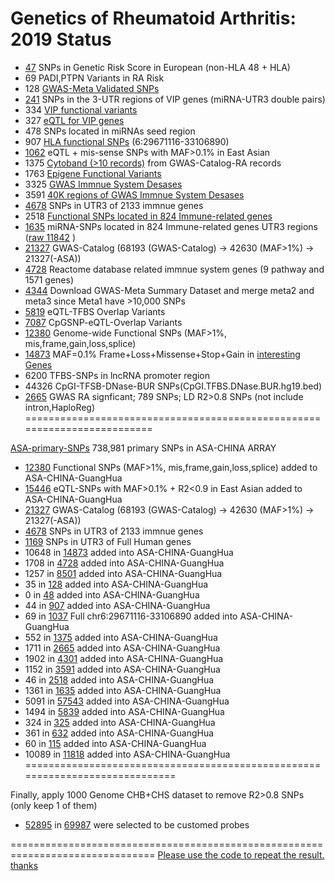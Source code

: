 Genetics of Rheumatoid Arthritis: 2019 Status
==========================================================

* [47](48-SNPs-Genetic-Risk-Score-EUR.txt)    SNPs in Genetic Risk Score in European (non-HLA 48 + HLA)
* 69    PADI,PTPN Variants in RA Risk
* 128   [GWAS-Meta Validated SNPs](GWAS-Meta-128-SNPs.20190208.vcf)
* [241](miRNASeedSNP.hg19.bed)   SNPs in the 3-UTR regions of VIP genes (miRNA-UTR3 double pairs)
* 334   [VIP functional variants](gnomad.exomes.r2.1.sites.rec.VIP.hg19.vcf.bed)
* 327   [eQTL for VIP genes](VIP.eQTL.327.SNPs.txt)
* 478   SNPs located in miRNAs seed region
* 907   [HLA functional SNPs](gnomad.exomes.r2.1.sites.rec.HLA.hg19.vcf.bed) (6:29671116-33106890)
* [1062](1062.gnomad.exomes.r2.1.sites.rec.eQTL.missense.set2.hg19.vcf.bed) eQTL + mis-sense SNPs with MAF>0.1% in East Asian
* 1375  [Cytoband (>10 records)](../cytoband/1375.gnomad.exomes.r2.1.sites.rec.RA-GWAS-Cytoband.hg19.vcf.bed) from GWAS-Catalog-RA records
* 1763  [Epigene Functional Variants](gnomad.exomes.r2.1.sites.rec.EpiVar.txt)
* 3325  [GWAS Immnue System Desases](GWAS-immnue-3325_SNP.hg19.bed)
* 3591  [40K regions of GWAS Immnue System Desases](gnomad.exomes.r2.1.sites.rec.40KGWASAID.merge.vcf.bed)
* [4678](https://raw.githubusercontent.com/Shicheng-Guo/HowtoBook/master/miRNAome/4678.UTR3miRNAsNP.EAS.MAF0.01.hg19.bed) SNPs in UTR3 of 2133 immnue genes
* 2518  [Functional SNPs located in 824 Immune-related genes](gnomad.exomes.r2.1.sites.rec.InnateDB.merge.vcf.bed)
* [1635](gnomad.genomes.r2.1.sites.rec.innateDbUTR3.merge.vcf.bed) miRNA-SNPs located in 824 Immune-related genes UTR3 regions ([raw 11842](InnateDB.UTR3.snp.txt) )
* [21327](gnomad.genomes.r2.1.sites.rec.GWASCatalog.ASA.merge.vcf.hg19.bed) GWAS-Catalog (68193 (GWAS-Catalog) -> 42630 (MAF>1%) -> 21327(-ASA))
* [4728](gnomad.exomes.r2.1.4728.rec.ReactomePathWay.immnueGene.hg19.vcf.bed)  Reactome database related immnue system genes (9 pathway and 1571 genes)
* [4344](4344.GWAS-Meta2-Meta3.merge.rsList) Download GWAS-Meta Summary Dataset and merge meta2 and meta3 since Meta1 have >10,000 SNPs
* [5819](gnomad.genomes.eQTL.TFBS.uni.hg19.bed) eQTL-TFBS Overlap Variants
* [7087](../eQTL/gnomad.genomes.eQTL.cpgSNP.uni.ASA.hg19.bed) CpGSNP-eQTL-Overlap Variants
* [12380](12380.ASA.gnomad.exomes.r2.1.sites.rec.refGene.hg19.vcf.bed) Genome-wide Functional SNPs (MAF>1%, mis,frame,gain,loss,splice)
* [14873](gnomad.exomes.r2.1.sites.rec.TotalCandidateGene.hg19.vcf.bed) MAF=0.1% Frame+Loss+Missense+Stop+Gain in [interesting Genes](TotalCandidateGene.hg19.bed)
* 6200  TFBS-SNPs in lncRNA promoter region
* 44326 CpGI-TFSB-DNase-BUR SNPs(CpGI.TFBS.DNase.BUR.hg19.bed)
* [2665](2665-GWAS-LD0.8-ASN.hg19.rsList.txt)  GWAS RA signficant; 789 SNPs; LD R2>0.8 SNPs (not include intron,HaploReg)
=========================================================================

[ASA-primary-SNPs](ASA.hg19.bed) 738,981 primary SNPs in ASA-CHINA ARRAY
* [12380](12380.ASA.gnomad.exomes.r2.1.sites.rec.refGene.hg19.vcf.bed) Functional SNPs (MAF>1%, mis,frame,gain,loss,splice) added to ASA-CHINA-GuangHua
* [15446](../eQTL/15446.MRCI.ASA.eQTL.hg19.MAF0.001.hg19.bed) eQTL-SNPs with MAF>0.1% + R2<0.9 in East Asian added to ASA-CHINA-GuangHua
* [21327](gnomad.genomes.r2.1.sites.rec.GWASCatalog.ASA.merge.vcf.hg19.bed) GWAS-Catalog (68193 (GWAS-Catalog) -> 42630 (MAF>1%) -> 21327(-ASA))
* [4678](4678.UTR3miRNAsNP.EAS.ImmuGene.MAF0.01.hg19.bed) SNPs in UTR3 of 2133 immnue genes
* [1169](1169.UTR3miRNAsNP.EAS.MAF0.01.WGSC.hg19.bed) SNPs in UTR3 of Full Human genes
* 10648 in [14873](gnomad.exomes.r2.1.sites.rec.TotalCandidateGene.hg19.vcf.bed) added into ASA-CHINA-GuangHua
* 1708 in [4728](gnomad.exomes.r2.1.4728.rec.ReactomePathWay.immnueGene.hg19.vcf.bed) added into ASA-CHINA-GuangHua
* 1257 in [8501](gnomad.exomes.r2.1.8501.rec.GHRA_ASA.hg19.vcf.bed) added into ASA-CHINA-GuangHua
* 35 in [128](GWAS-Meta-128-SNPs.20190208.vcf.bed) added into ASA-CHINA-GuangHua
* 0 in [48](48-SNPs-Genetic-Risk-Score-EUR.hg19.bed) added into ASA-CHINA-GuangHua
* 44 in [907](gnomad.exomes.r2.1.sites.rec.HLA.hg19.vcf.hg19.bed) added into ASA-CHINA-GuangHua
* 69 in [1037](gnomad.exomes.r2.1.sites.rec.HLA.hg19.vcf.bed) Full chr6:29671116-33106890 added into ASA-CHINA-GuangHua
* 552 in [1375](1375.gnomad.exomes.r2.1.sites.rec.RA-GWAS-Cytoband.hg19.vcf.bed) added into ASA-CHINA-GuangHua
* 1711 in [2665](2665-GWAS-LD0.8-ASN.hg19.rsList.hg19.bed) added into ASA-CHINA-GuangHua
* 1902 in [4301](GWAS-immnue-3325_SNP.hg19.bed) added into ASA-CHINA-GuangHua
* 1152 in [3591](gnomad.exomes.r2.1.sites.rec.40KGWASAID.merge.hg19.bed) added into ASA-CHINA-GuangHua
* 46 in [2518](gnomad.exomes.r2.1.sites.rec.InnateDB.merge.hg19.bed) added into ASA-CHINA-GuangHua
* 1361 in [1635](gnomad.genomes.r2.1.sites.rec.innateDbUTR3.merge.hg19.bed) added into ASA-CHINA-GuangHua
* 5091 in [57543](gnomad.genomes.eQTL.TFBS.uni.hg19.bed) added into ASA-CHINA-GuangHua
* 1494 in [5839](cpgSNPisland.AID.GWAS.SNP.hg19.bed) added into ASA-CHINA-GuangHua
* 324 in [325](T325.hg19.bed)  added into ASA-CHINA-GuangHua
* 361 in [632](hsa-miRNALD.hg19.bed) added into ASA-CHINA-GuangHua
* 60 in [115](HLA-TagSnp.hg19.bed) added into ASA-CHINA-GuangHua
* 10089 in [11818](UTR3-miRNA.hg19.bed) added into ASA-CHINA-GuangHua
=============================================================================

Finally, apply 1000 Genome CHB+CHS dataset to remove R2>0.8 SNPs (only keep 1 of them)
* [52895](MRCI.ASA.hg19.bed) in [69987](MRCI.hg19.bed) were selected to be customed probes 

===============================================================================
[Please use the code to repeat the result. thanks](MCRI-GH-ASA-2019.sh)

